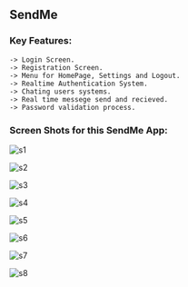 ## SendMe 

### Key Features:
    -> Login Screen.
    -> Registration Screen.
    -> Menu for HomePage, Settings and Logout.
    -> Realtime Authentication System.
    -> Chating users systems.
    -> Real time messege send and recieved.
    -> Password validation process.

### Screen Shots for this SendMe App:

![s1](https://github.com/shahriar00/SendMe/assets/70763173/80473722-a9d3-48ae-bca5-948b619d5a8a)


![s2](https://github.com/shahriar00/SendMe/assets/70763173/9a78d2bd-c80c-46eb-88b0-d5a868753cd2)


![s3](https://github.com/shahriar00/SendMe/assets/70763173/c47dbbda-b398-4c79-a195-6b6ea8afcb38)


![s4](https://github.com/shahriar00/SendMe/assets/70763173/85793f0c-1837-4c7d-9d29-490e35a7889a)


![s5](https://github.com/shahriar00/SendMe/assets/70763173/886d477a-2aa6-46ec-a6eb-7897a45ed667)


![s6](https://github.com/shahriar00/SendMe/assets/70763173/1ac7cf25-2622-4415-afe7-18a68ec92d95)


![s7](https://github.com/shahriar00/SendMe/assets/70763173/1e9ac3da-eca8-4baa-8adf-c18d94725aee)


![s8](https://github.com/shahriar00/SendMe/assets/70763173/33fd5fe9-ef59-4707-9cfc-3ed8b0125f6f)



